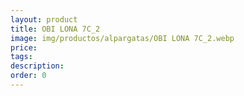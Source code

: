 ```yaml
---
layout: product
title: OBI LONA 7C_2
image: img/productos/alpargatas/OBI LONA 7C_2.webp
price: 
tags: 
description: 
order: 0
---
```


